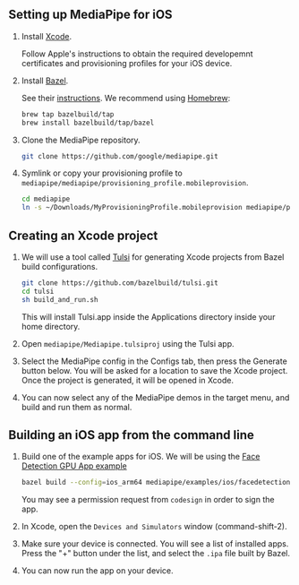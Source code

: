 ## Setting up MediaPipe for iOS

1.  Install [Xcode](https://developer.apple.com/xcode/).

    Follow Apple's instructions to obtain the required developemnt certificates
    and provisioning profiles for your iOS device.

2.  Install [Bazel](https://bazel.build/).

    See their [instructions](https://docs.bazel.build/versions/master/install-os-x.html).
    We recommend using [Homebrew](https://brew.sh/):

    ```bash
    brew tap bazelbuild/tap
    brew install bazelbuild/tap/bazel
    ```

3.  Clone the MediaPipe repository.

    ```bash
    git clone https://github.com/google/mediapipe.git
    ```

4.  Symlink or copy your provisioning profile to `mediapipe/mediapipe/provisioning_profile.mobileprovision`.

    ```bash
    cd mediapipe
    ln -s ~/Downloads/MyProvisioningProfile.mobileprovision mediapipe/provisioning_profile.mobileprovision
    ```

## Creating an Xcode project

1.  We will use a tool called [Tulsi](https://tulsi.bazel.build/) for generating Xcode projects from Bazel
    build configurations.

    ```bash
    git clone https://github.com/bazelbuild/tulsi.git
    cd tulsi
    sh build_and_run.sh
    ```

    This will install Tulsi.app inside the Applications directory inside your
    home directory.

2.  Open `mediapipe/Mediapipe.tulsiproj` using the Tulsi app.

3.  Select the MediaPipe config in the Configs tab, then press the Generate
    button below. You will be asked for a location to save the Xcode project.
    Once the project is generated, it will be opened in Xcode.

4.  You can now select any of the MediaPipe demos in the target menu, and build
    and run them as normal.

## Building an iOS app from the command line

1.  Build one of the example apps for iOS. We will be using the
    [Face Detection GPU App example](./face_detection_mobile_gpu.md)

    ```bash
    bazel build --config=ios_arm64 mediapipe/examples/ios/facedetectiongpu:FaceDetectionGpuApp
    ```

    You may see a permission request from `codesign` in order to sign the app.

2.  In Xcode, open the `Devices and Simulators` window (command-shift-2).

3.  Make sure your device is connected. You will see a list of installed apps.
    Press the "+" button under the list, and select the `.ipa` file built by
    Bazel.

4.  You can now run the app on your device.
